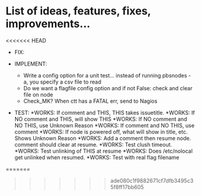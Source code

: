 # List of ideas, features, fixes, improvements...

<<<<<<< HEAD
* FIX:


* IMPLEMENT:
  * Write a config option for a unit test... instead of running pbsnodes -a, you specify a csv file to read 
  * Do we want a flagfile config option and if not False: check and clear file on node
  * Check_MK? When ctt has a FATAL err, send to Nagios


* TEST:
  *WORKS: If comment and THIS, THIS takes issuetitle.
  *WORKS: If NO comment and THIS, will show THIS
  *WORKS: If NO comment and NO THIS, use Unknown Reason
  *WORKS: If comment and NO THIS, use comment
  *WORKS: If node is powered off, what will show in title, etc. Shows Unknown Reason
  *WORKS: Add a comment then resume node. comment should clear at resume.
  *WORKS: Test clush timeout.
  *WORKS: Test unlinking of THIS at resume
  *WORKS: Does /etc/nolocal get unlinked when resumed.
  *WORKS: Test with real flag filename

=======


>>>>>>> ade080c1f9882671cf7dfb3495c35f8ff17bb605

